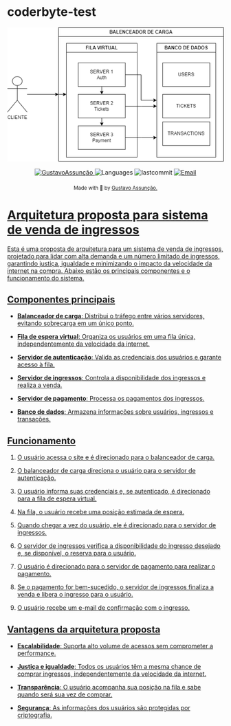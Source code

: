 # coderbyte-test


<p align="center">
  <img src="./tickets.drawio.png" width="600"/> 
</p>

<p align="center">	
   <a href="https://www.linkedin.com/in/gustavo-gk/">
      <img alt="GustavoAssunção" src="https://img.shields.io/badge/-GustavoAssunção-5965e0?style=for-the-badge&logo=Linkedin&logoColor=white" />
   </a>
  <img alt="Languages" src="https://img.shields.io/github/languages/count/gustavogk/async-repo-cloner?style=for-the-badge" />
  <img alt="lastcommit" src="https://img.shields.io/github/last-commit/gustavogk/async-repo-cloner?style=for-the-badge" />
  <a href="mailto:gust.krv@gmail.com">
   <img alt="Email" src="https://img.shields.io/badge/-GustavoAssunção-5965e0?style=for-the-badge&logo=gmail&logoColor=white" />
  </a>
</p>

<div align="center">
  <sub> Made with 💖 by
    <a href="https://github.com/gustavogk"> Gustavo Assunção.
    <h1></h1>
  </sub>
</div>

# Arquitetura proposta para sistema de venda de ingressos

Esta é uma proposta de arquitetura para um sistema de venda de ingressos, projetado para lidar com alta demanda e um número limitado de ingressos, garantindo justiça, igualdade e minimizando o impacto da velocidade da internet na compra. Abaixo estão os principais componentes e o funcionamento do sistema.

## Componentes principais

- **Balanceador de carga**: Distribui o tráfego entre vários servidores, evitando sobrecarga em um único ponto.
  
- **Fila de espera virtual**: Organiza os usuários em uma fila única, independentemente da velocidade da internet.
  
- **Servidor de autenticação**: Valida as credenciais dos usuários e garante acesso à fila.
  
- **Servidor de ingressos**: Controla a disponibilidade dos ingressos e realiza a venda.
  
- **Servidor de pagamento**: Processa os pagamentos dos ingressos.
  
- **Banco de dados**: Armazena informações sobre usuários, ingressos e transações.

## Funcionamento

1. O usuário acessa o site e é direcionado para o balanceador de carga.
   
2. O balanceador de carga direciona o usuário para o servidor de autenticação.
   
3. O usuário informa suas credenciais e, se autenticado, é direcionado para a fila de espera virtual.
   
4. Na fila, o usuário recebe uma posição estimada de espera.
   
5. Quando chegar a vez do usuário, ele é direcionado para o servidor de ingressos.
   
6. O servidor de ingressos verifica a disponibilidade do ingresso desejado e, se disponível, o reserva para o usuário.
   
7. O usuário é direcionado para o servidor de pagamento para realizar o pagamento.
   
8. Se o pagamento for bem-sucedido, o servidor de ingressos finaliza a venda e libera o ingresso para o usuário.
   
9. O usuário recebe um e-mail de confirmação com o ingresso.

## Vantagens da arquitetura proposta

- **Escalabilidade**: Suporta alto volume de acessos sem comprometer a performance.
  
- **Justiça e igualdade**: Todos os usuários têm a mesma chance de comprar ingressos, independentemente da velocidade da internet.
  
- **Transparência**: O usuário acompanha sua posição na fila e sabe quando será sua vez de comprar.
  
- **Segurança**: As informações dos usuários são protegidas por criptografia.
